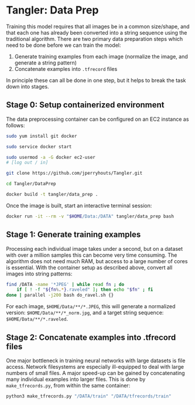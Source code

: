 # Tangler: Data Prep

Training this model requires that all images be in a common size/shape, and that each one has already been converted into a string sequence using the traditional algorithm. There are two primary data preparation steps which need to be done before we can train the model:

1. Generate training examples from each image (normalize the image, and generate a string pattern)
2. Concatenate examples into `.tfrecord` files

In principle these can all be done in one step, but it helps to break the task down into stages.

## Stage 0: Setup containerized environment

The data preprocessing container can be configured on an EC2 instance as follows:

```bash
sudo yum install git docker

sudo service docker start

sudo usermod -a -G docker ec2-user
# [log out / in]

git clone https://github.com/jperryhouts/Tangler.git

cd Tangler/DataPrep

docker build -t tangler/data_prep .
```

Once the image is built, start an interactive terminal session:

```bash
docker run -it --rm -v "$HOME/Data:/DATA" tangler/data_prep bash
```

## Stage 1: Generate training examples

Processing each individual image takes under a second, but on a dataset with over a million samples this can become very time consuming. The algorithm does not need much RAM, but access to a large number of cores is essential. With the container setup as described above, convert all images into string patterns:


```bash
find /DATA -name '*JPEG' | while read fn ; do
    if [ ! -f "${fn%.*}.raveled" ]; then echo "$fn" ; fi
done | parallel -j200 bash do_ravel.sh {}
```

For each image, `$HOME/Data/**/*.JPEG`, this will generate a normalized version: `$HOME/Data/**/*_norm.jpg`, and a target string sequence: `$HOME/Data/**/*.raveled`.

## Stage 2: Concatenate examples into .tfrecord files

One major bottleneck in training neural networks with large datasets is file access. Network filesystems are especially ill-equipped to deal with large numbers of small files. A major speed-up can be gained by concatenating many individual examples into larger files. This is done by `make_tfrecords.py`, from within the same container:

```bash
python3 make_tfrecords.py "/DATA/train" "/DATA/tfrecords/train"
```
